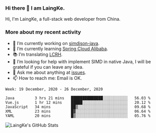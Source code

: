 ### Hi there 👋 I am LaingKe.

Hi, I'm LaingKe, a full-stack web developer from China.

### More about my recent activity

- 🔭 I’m currently working on [simdjson-java](https://github.com/laingke/simdjson-java).
- 🌱 I’m currently learning [Spring Cloud Alibaba](https://github.com/alibaba/spring-cloud-alibaba).
- :books: I’m translating [LCRH](https://github.com/LCTT/LCRH).
- 🤔 I’m looking for help with implement SIMD in native Java, I will be grateful if you can leave any idea.
- 💬 Ask me about anything at [issues](https://github.com/laingke/laingke/issues).
- 📫 How to reach me: Email is OK.

<!--START_SECTION:waka-->
```text
Week: 19 December, 2020 - 26 December, 2020

Java         3 hrs 21 mins   ██████████████░░░░░░░░░░░   56.03 % 
Vue.js       1 hr 12 mins    █████░░░░░░░░░░░░░░░░░░░░   20.12 % 
JavaScript   34 mins         ██▒░░░░░░░░░░░░░░░░░░░░░░   09.68 % 
XML          23 mins         █▓░░░░░░░░░░░░░░░░░░░░░░░   06.64 % 
YAML         20 mins         █▒░░░░░░░░░░░░░░░░░░░░░░░   05.76 % 
```
<!--END_SECTION:waka-->

![LaingKe's GitHub Stats](https://github-readme-stats.vercel.app/api?username=laingke&show_icons=true&theme=nightowl&count_private=true)
